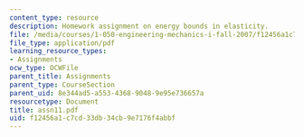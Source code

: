 ```yaml
---
content_type: resource
description: Homework assignment on energy bounds in elasticity.
file: /media/courses/1-050-engineering-mechanics-i-fall-2007/f12456a1c7cd33db34cb9e7176f4abbf_assn11.pdf
file_type: application/pdf
learning_resource_types:
- Assignments
ocw_type: OCWFile
parent_title: Assignments
parent_type: CourseSection
parent_uid: 8e344ad5-a553-4368-9048-9e95e736657a
resourcetype: Document
title: assn11.pdf
uid: f12456a1-c7cd-33db-34cb-9e7176f4abbf
---
```

